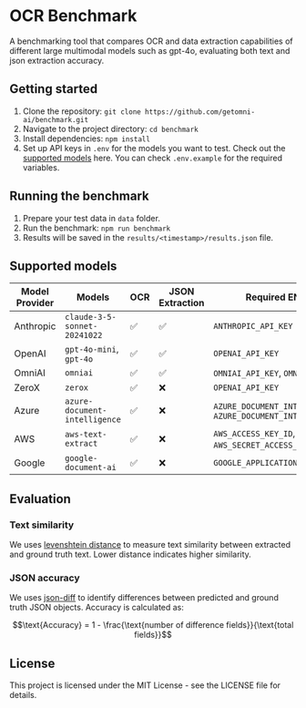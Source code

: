 # OCR Benchmark

A benchmarking tool that compares OCR and data extraction capabilities of different large multimodal models such as gpt-4o, evaluating both text and json extraction accuracy.

## Getting started

1. Clone the repository: `git clone https://github.com/getomni-ai/benchmark.git`
2. Navigate to the project directory: `cd benchmark`
3. Install dependencies: `npm install`
4. Set up API keys in `.env` for the models you want to test. Check out the [supported models](#supported-models) here. You can check `.env.example` for the required variables.

## Running the benchmark

1. Prepare your test data in `data` folder.
2. Run the benchmark: `npm run benchmark`
3. Results will be saved in the `results/<timestamp>/results.json` file.

## Supported models

| Model Provider | Models                          | OCR | JSON Extraction | Required ENV Variables |
| -------------- | ------------------------------ | --- | --------------- | ----------------------- |
| Anthropic      | `claude-3-5-sonnet-20241022`   | ✅   | ✅              | `ANTHROPIC_API_KEY`                                                   |
| OpenAI         | `gpt-4o-mini`, `gpt-4o`        | ✅   | ✅              | `OPENAI_API_KEY`                                                      |
| OmniAI         | `omniai`                       | ✅   | ✅              | `OMNIAI_API_KEY`, `OMNIAI_API_URL`                                   |
| ZeroX          | `zerox`                        | ✅   | ❌              | `OPENAI_API_KEY`                                                      |
| Azure          | `azure-document-intelligence`   | ✅   | ❌              | `AZURE_DOCUMENT_INTELLIGENCE_ENDPOINT`, `AZURE_DOCUMENT_INTELLIGENCE_KEY` |
| AWS            | `aws-text-extract`             | ✅   | ❌              | `AWS_ACCESS_KEY_ID`, `AWS_SECRET_ACCESS_KEY`, `AWS_REGION`           |
| Google         | `google-document-ai`           | ✅   | ❌              | `GOOGLE_APPLICATION_CREDENTIALS`                                      |

## Evaluation

### Text similarity

We uses [levenshtein distance](https://en.wikipedia.org/wiki/Levenshtein_distance) to measure text similarity between extracted and ground truth text.
Lower distance indicates higher similarity.

### JSON accuracy

We uses [json-diff](https://github.com/zgrossbart/jdd) to identify differences between predicted and ground truth JSON objects. Accuracy is calculated as:

```math
\text{Accuracy} = 1 - \frac{\text{number of difference fields}}{\text{total fields}}
```

## License

This project is licensed under the MIT License - see the LICENSE file for details.
